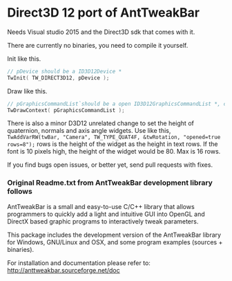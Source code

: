 # Direct3D 12 port of AntTweakBar

Needs Visual studio 2015 and the Direct3D sdk that comes with it.

There are currently no binaries, you need to compile it yourself.

Init like this.
```C
// pDevice should be a ID3D12Device *
TwInit( TW_DIRECT3D12, pDevice );
````

Draw like this.
```C
// pGraphicsCommandList`should be a open ID3D12GraphicsCommandList *, close it and execute after the call.
TwDrawContext( pGraphicsCommandList );
```

There is also a minor D3D12 unrelated change to set the height of quaternion, normals and axis angle widgets. 
Use like this, `TwAddVarRW(twBar, "Camera", TW_TYPE_QUAT4F, &twRotation, "opened=true rows=8");` 
rows is the height of the widget as the height in text rows. 
If the font is 10 pixels high, the height of the widget would be 80. Max is 16 rows.

If you find bugs open issues, or better yet, send pull requests with fixes.

### Original Readme.txt from AntTweakBar development library follows

AntTweakBar is a small and easy-to-use C/C++ library that allows programmers
to quickly add a light and intuitive GUI into OpenGL and DirectX based 
graphic programs to interactively tweak parameters.

This package includes the development version of the AntTweakBar library 
for Windows, GNU/Linux and OSX, and some program examples (sources + binaries).

For installation and documentation please refer to:
http://anttweakbar.sourceforge.net/doc

